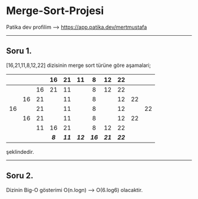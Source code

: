 # Merge-Sort-Projesi


Patika dev profilim --> https://app.patika.dev/mertmustafa

---

## Soru 1.

[16,21,11,8,12,22] dizisinin merge sort türüne göre aşamalari;

|  |  |  | 16 | 21 | 11 | 8 | 12 | 22 |  |  |
|:-:|:-:|:-:|:-:|:-:|:-:|:-:|:-:|:-:|:-:|:-:|
|  |  | 16 | 21 | 11 |  | 8 | 12 | 22 |  |  |
|  | 16 | 21 |  | 11 |  | 8 |  | 12 | 22 |  | 
| 16 |  | 21 |  | 11 |  | 8 |  | 12 |  | 22 |
|  | 16 | 21 |  | 11 |  | 8 |  | 12 | 22 |  |
|  |  | 11 | 16 | 21 |  | 8 | 12 | 22 |  |  | 
|  |  |  | ***8*** | ***11*** | ***12*** | ***16*** | ***21*** |***22*** |  |  |

şeklindedir.

---

## Soru 2.

Dizinin Big-O gösterimi O(n.logn) --> O(6.log6) olacaktir.
